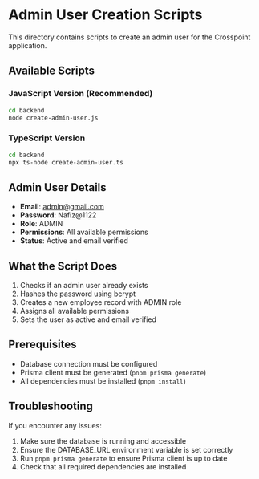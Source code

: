 # Admin User Creation Scripts

This directory contains scripts to create an admin user for the Crosspoint application.

## Available Scripts

### JavaScript Version (Recommended)

```bash
cd backend
node create-admin-user.js
```

### TypeScript Version

```bash
cd backend
npx ts-node create-admin-user.ts
```

## Admin User Details

- **Email**: admin@gmail.com
- **Password**: Nafiz@1122
- **Role**: ADMIN
- **Permissions**: All available permissions
- **Status**: Active and email verified

## What the Script Does

1. Checks if an admin user already exists
2. Hashes the password using bcrypt
3. Creates a new employee record with ADMIN role
4. Assigns all available permissions
5. Sets the user as active and email verified

## Prerequisites

- Database connection must be configured
- Prisma client must be generated (`pnpm prisma generate`)
- All dependencies must be installed (`pnpm install`)

## Troubleshooting

If you encounter any issues:

1. Make sure the database is running and accessible
2. Ensure the DATABASE_URL environment variable is set correctly
3. Run `pnpm prisma generate` to ensure Prisma client is up to date
4. Check that all required dependencies are installed
